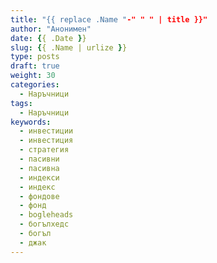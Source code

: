 ```yaml
---
title: "{{ replace .Name "-" " " | title }}"
author: "Анонимен"
date: {{ .Date }}
slug: {{ .Name | urlize }}
type: posts
draft: true
weight: 30
categories:
  - Наръчници
tags:
  - Наръчници
keywords:
  - инвестиции
  - инвестиция
  - стратегия
  - пасивни
  - пасивна
  - индекси
  - индекс
  - фондове
  - фонд
  - bogleheads
  - богълхедс
  - богъл
  - джак
---
```

